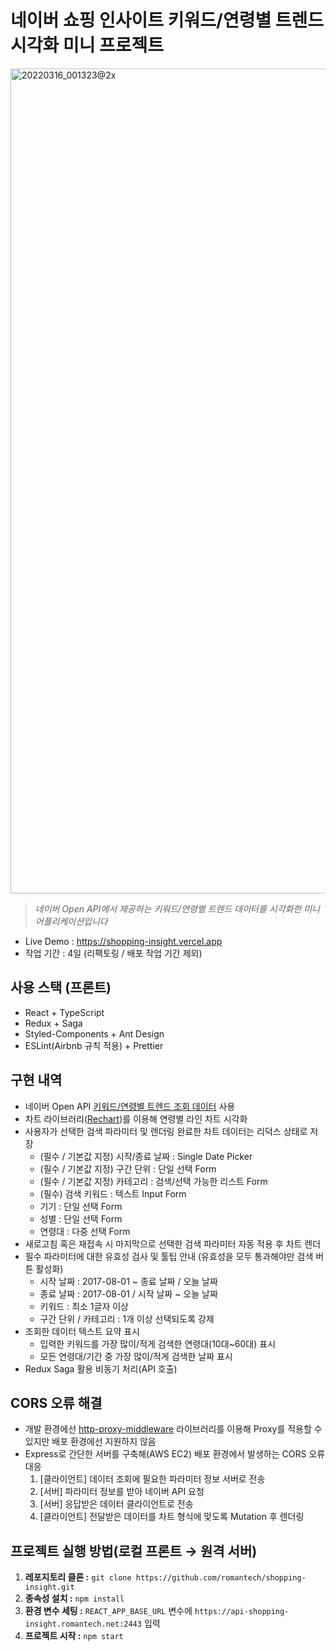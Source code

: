 # 네이버 쇼핑 인사이트 키워드/연령별 트렌드 시각화 미니 프로젝트
<img width="1320" alt="20220316_001323@2x" src="https://user-images.githubusercontent.com/8604840/158409729-d25a71dd-bda9-46d5-8871-4df2fa5132ec.png">

> _네이버 Open API에서 제공하는 키워드/연령별 트렌드 데이터를 시각화한 미니 어플리케이션입니다_

- Live Demo : https://shopping-insight.vercel.app
- 작업 기간 : 4일 (리팩토링 / 배포 작업 기간 제외)

## 사용 스택 (프론트)

- React + TypeScript
- Redux + Saga
- Styled-Components + Ant Design
- ESLint(Airbnb 규칙 적용) + Prettier

## 구현 내역

- 네이버 Open API [키워드/연령별 트렌드 조회 데이터](https://bit.ly/3i5lES4) 사용
- 차트 라이브러리([Rechart](https://recharts.org/zh-CN))를 이용해 연령별 라인 차트 시각화
- 사용자가 선택한 검색 파라미터 및 렌더링 완료한 차트 데이터는 리덕스 상태로 저장
  - (필수 / 기본값 지정) 시작/종료 날짜 : Single Date Picker
  - (필수 / 기본값 지정) 구간 단위 : 단일 선택 Form
  - (필수 / 기본값 지정) 카테고리 : 검색/선택 가능한 리스트 Form
  - (필수) 검색 키워드 : 텍스트 Input Form
  - 기기 : 단일 선택 Form
  - 성별 : 단일 선택 Form
  - 연령대 : 다중 선택 Form
- 새로고침 혹은 재접속 시 마지막으로 선택한 검색 파라미터 자동 적용 후 차트 렌더
- 필수 파라미터에 대한 유효성 검사 및 툴팁 안내 (유효성을 모두 통과해야만 검색 버튼 활성화)
  - 시작 날짜 : 2017-08-01 ~ 종료 날짜 / 오늘 날짜
  - 종료 날짜 : 2017-08-01 / 시작 날짜 ~ 오늘 날짜
  - 키워드 : 최소 1글자 이상
  - 구간 단위 / 카테고리 : 1개 이상 선택되도록 강제
- 조회한 데이터 텍스트 요약 표시
  - 입력한 키워드를 가장 많이/적게 검색한 연령대(10대~60대) 표시
  - 모든 연령대/기간 중 가장 많이/적게 검색한 날짜 표시
- Redux Saga 활용 비동기 처리(API 호출)

## CORS 오류 해결

- 개발 환경에선 [http-proxy-middleware](https://www.npmjs.com/package/http-proxy-middleware) 라이브러리를 이용해 Proxy를 적용할 수 있지만 배포 환경에선 지원하지 않음
- Express로 간단한 서버를 구축해(AWS EC2) 배포 환경에서 발생하는 CORS 오류 대응
  1. [클라이언트] 데이터 조회에 필요한 파라미터 정보 서버로 전송
  2. [서버] 파라미터 정보를 받아 네이버 API 요청
  3. [서버] 응답받은 데이터 클라이언트로 전송
  4. [클라이언트] 전달받은 데이터를 차트 형식에 맞도록 Mutation 후 렌더링

## 프로젝트 실행 방법(로컬 프론트 → 원격 서버)

1. **레포지토리 클론 :** `git clone https://github.com/romantech/shopping-insight.git`
2. **종속성 설치 :** `npm install`
3. **환경 변수 세팅 :** `REACT_APP_BASE_URL` 변수에 `https://api-shopping-insight.romantech.net:2443` 입력
4. **프로젝트 시작 :** `npm start`
